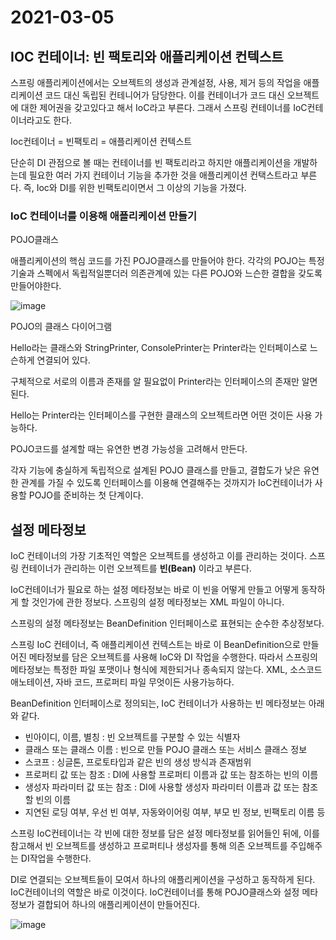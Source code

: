 # 2021-03-05

## IOC 컨테이너: 빈 팩토리와 애플리케이션 컨텍스트

스프링 애플리케이션에서는 오브젝트의 생성과 관계설정, 사용, 제거 등의 작업을 애플리케이션 코드 대신 독립된 컨테니어가 담당한다. 이를 컨테이너가 코드 대신 오브젝트에 대한 제어권을 갖고있다고 해서 IoC라고 부른다. 그래서 스프링 컨테이너를 IoC컨테이너라고도 한다.

Ioc컨테이너 = 빈팩토리 = 애플리케이션 컨텍스트

단순히 DI 관점으로 볼 때는 컨테이너를 빈 팩토리라고 하지만 애플리케이션을 개발하는데 필요한 여러 가지 컨테이너 기능을 추가한 것을 애플리케이션 컨택스트라고 부른다. 즉, Ioc와 DI를 위한 빈팩토리이면서 그 이상의 기능을 가졌다.

### IoC 컨테이너를 이용해 애플리케이션 만들기

POJO클래스

애플리케이션의 핵심 코드를 가진 POJO클래스를 만들어야 한다. 각각의 POJO는 특정 기술과 스펙에서 독립적일뿐더러 의존관계에 있는 다른 POJO와 느슨한 결합을 갖도록 만들어야한다.

![image](https://user-images.githubusercontent.com/39057317/110123545-5e2e6580-7e04-11eb-87e2-1bab00169cc1.png)

POJO의 클래스 다이어그램

Hello라는 클래스와 StringPrinter, ConsolePrinter는 Printer라는 인터페이스로 느슨하게 연결되어 있다.

구체적으로 서로의 이름과 존재를 알 필요없이 Printer라는 인터페이스의 존재만 알면 된다.

Hello는 Printer라는 인터페이스를 구현한 클래스의 오브젝트라면 어떤 것이든 사용 가능하다.

POJO코드를 설계할 때는 유연한 변경 가능성을 고려해서 만든다.

각자 기능에 충실하게 독립적으로 설계된 POJO 클래스를 만들고, 결합도가 낮은 유연한 관계를 가질 수 있도록 인터페이스를 이용해 연결해주는 것까지가 IoC컨테이너가 사용할 POJO를 준비하는 첫 단계이다.

## 설정 메타정보

IoC 컨테이너의 가장 기초적인 역할은 오브젝트를 생성하고 이를 관리하는 것이다. 스프링 컨테이너가 관리하는 이런 오브젝트를 **빈\(Bean\)** 이라고 부른다.

IoC컨테이너가 필요로 하는 설정 메타정보는 바로 이 빈을 어떻게 만들고 어떻게 동작하게 할 것인가에 관한 정보다. 스프링의 설정 메타정보는 XML 파일이 아니다.

스프링의 설정 메타정보는 BeanDefinition 인터페이스로 표현되는 순수한 추상정보다.

스프링 IoC 컨테이너, 즉 애플리케이션 컨텍스트는 바로 이 BeanDefinition으로 만들어진 메타정보를 담은 오브젝트를 사용해 IoC와 DI 작업을 수행한다. 따라서 스프링의 메타정보는 특정한 파일 포맷이나 형식에 제한되거나 종속되지 않는다. XML, 소스코드 애노테이션, 자바 코드, 프로퍼티 파일 무엇이든 사용가능하다.

BeanDefinition 인터페이스로 정의되는, IoC 컨테이너가 사용하는 빈 메타정보는 아래와 같다.

* 빈아이디, 이름, 별칭 : 빈 오브젝트를 구분할 수 있는 식별자
* 클래스 또는 클래스 이름 : 빈으로 만들 POJO 클래스 또는 서비스 클래스 정보
* 스코프 : 싱글톤, 프로토타입과 같은 빈의 생성 방식과 존재범위
* 프로퍼티 값 또는 참조 : DI에 사용할 프로퍼티 이름과 값 또는 참조하는 빈의 이름
* 생성자 파라미터 값 또는 참조 : DI에 사용할 생성자 파라미터 이름과 값 또는 참조할 빈의 이름
* 지연된 로딩 여부, 우선 빈 여부, 자동와이어링 여부, 부모 빈 정보, 빈팩토리 이름 등

스프링 IoC컨테이너는 각 빈에 대한 정보를 담은 설정 메타정보를 읽어들인 뒤에, 이를 참고해서 빈 오브젝트를 생성하고 프로퍼티나 생성자를 통해 의존 오브젝트를 주입해주는 DI작업을 수행한다.

DI로 연결되는 오브젝트들이 모여서 하나의 애플리케이션을 구성하고 동작하게 된다. IoC컨테이너의 역할은 바로 이것이다. IoC컨테이너를 통해 POJO클래스와 설정 메타정보가 결합되어 하나의 애플리케이션이 만들어진다.

![image](https://user-images.githubusercontent.com/39057317/110126169-7fdd1c00-7e07-11eb-9f16-12e94f1dc5c9.png)

